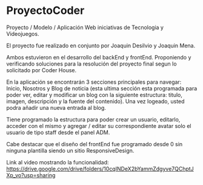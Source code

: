 # ProyectoCoder

Proyecto / Modelo / Aplicación Web iniciativas de Tecnologia y Videojuegos.

El proyecto fue realizado en conjunto por Joaquin Desilvio y Joaquin Mena. 

Ambos estuvieron en el desarrollo del backEnd y frontEnd. Proponiendo y verificando soluciones para la resolución del proyecto final segun lo solicitado por Coder House.

En la aplicación se encontrarán 3 secciones principales para navegar: Inicio, Nosotros y Blog de noticia (esta ultima sección esta programada para poder ver, editar y modificar un blog con la siguiente estructura: titulo, imagen, descripción y la fuente del contenido). Una vez logeado, usted podra añadir una nueva entrada al blog.

Tiene programado la estructura para poder crear un usuario, editarlo, acceder con el mismo y agregar / editar su correspondiente avatar solo el usuario de tipo staff desde el panel ADM.

Cabe destacar que el diseño del frontEnd fue programado desde 0 sin ninguna plantilla siendo un sitio ResponsiveDesign.

Link al video mostrando la funcionalidad:
https://drive.google.com/drive/folders/10cqINDeX2bYammZdgyve7QChptJXp_vo?usp=sharing